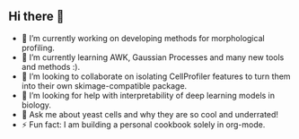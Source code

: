 ## Hi there 👋

- 🔭 I’m currently working on developing methods for morphological profiling.
- 🌱 I’m currently learning AWK, Gaussian Processes and many new tools and methods :).
- 👯 I’m looking to collaborate on isolating CellProfiler features to turn them into their own skimage-compatible package.
- 🤔 I’m looking for help with interpretability of deep learning models in biology.
- 💬 Ask me about yeast cells and why they are so cool and underrated!
- ⚡ Fun fact: I am building a personal cookbook solely in org-mode. 

